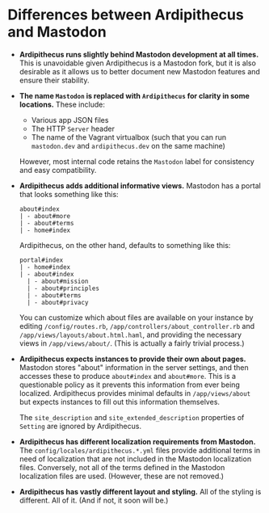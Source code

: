 Differences between Ardipithecus and Mastodon
=============================================

- **Ardipithecus runs slightly behind Mastodon development at all times.**
    This is unavoidable given Ardipithecus is a Mastodon fork, but it is also desirable as it allows us to better document new Mastodon features and ensure their stability.

- **The name `Mastodon` is replaced with `Ardipithecus` for clarity in some locations.**
    These include:

    - Various app JSON files
    - The HTTP `Server` header
    - The name of the Vagrant virtualbox (such that you can run `mastodon.dev` and `ardipithecus.dev` on the same machine)

    However, most internal code retains the `Mastodon` label for consistency and easy compatibility.

- **Ardipithecus adds additional informative views.**
    Mastodon has a portal that looks something like this:

    ```
    about#index
    | - about#more
    | - about#terms
    | - home#index
    ```

    Ardipithecus, on the other hand, defaults to something like this:

    ```
    portal#index
    | - home#index
    | - about#index
      | - about#mission
      | - about#principles
      | - about#terms
      | - about#privacy
    ```

    You can customize which about files are available on your instance by editing `/config/routes.rb`, `/app/controllers/about_controller.rb` and `/app/views/layouts/about.html.haml`, and providing the necessary views in `/app/views/about/`.
    (This is actually a fairly trivial process.)

- **Ardipithecus expects instances to provide their own about pages.**
    Mastodon stores "about" information in the server settings, and then accesses these to produce `about#index` and `about#more`.
    This is a questionable policy as it prevents this information from ever being localized.
    Ardipithecus provides minimal defaults in `/app/views/about` but expects instances to fill out this information themselves.

    The `site_description` and `site_extended_description` properties of `Setting` are ignored by Ardipithecus.

- **Ardipithecus has different localization requirements from Mastodon.**
    The `config/locales/ardipithecus.*.yml` files provide additional terms in need of localization that are not included in the Mastodon localization files.
    Conversely, not all of the terms defined in the Mastodon localization files are used.
    (However, these are not removed.)

- **Ardipithecus has vastly different layout and styling.**
    All of the styling is different.
    All of it.
    (And if not, it soon will be.)
